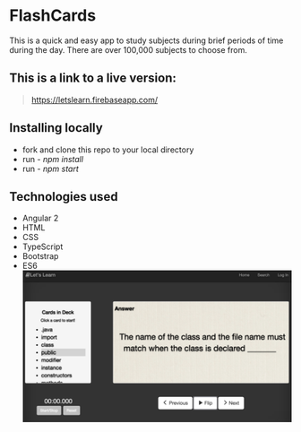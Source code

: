 # FlashCards #
This is a quick and easy app to study subjects during brief periods of time during the day.
There are over 100,000 subjects to choose from.

## This is a link to a live version: ##
> https://letslearn.firebaseapp.com/

## Installing locally ##
  * fork and clone this repo to your local directory
  * run - _npm install_
  * run - _npm start_

## Technologies used ##
  - Angular 2
  - HTML
  - CSS
  - TypeScript
  - Bootstrap
  - ES6
![Let's Learn](LetsLearn.png)
